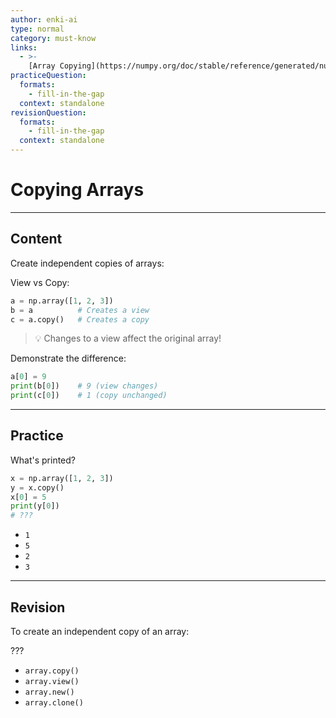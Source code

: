 ```yaml
---
author: enki-ai
type: normal
category: must-know
links:
  - >-
    [Array Copying](https://numpy.org/doc/stable/reference/generated/numpy.copy.html){website}
practiceQuestion:
  formats:
    - fill-in-the-gap
  context: standalone
revisionQuestion:
  formats:
    - fill-in-the-gap
  context: standalone
---
```


# Copying Arrays

---

## Content

Create independent copies of arrays:

View vs Copy:

```python
a = np.array([1, 2, 3])
b = a          # Creates a view
c = a.copy()   # Creates a copy
```

> 💡 Changes to a view affect the original array!

Demonstrate the difference:

```python
a[0] = 9
print(b[0])    # 9 (view changes)
print(c[0])    # 1 (copy unchanged)
```

---

## Practice

What's printed?

```python
x = np.array([1, 2, 3])
y = x.copy()
x[0] = 5
print(y[0])
# ???
```

- `1`
- `5`
- `2`
- `3`

---

## Revision

To create an independent copy of an array:

???

- `array.copy()`
- `array.view()`
- `array.new()`
- `array.clone()`
